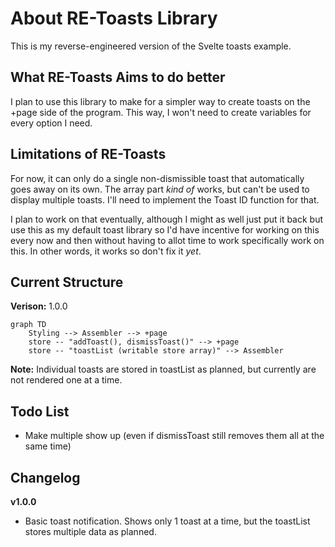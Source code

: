 # About RE-Toasts Library
This is my reverse-engineered version of the Svelte toasts example.

## What RE-Toasts Aims to do better
I plan to use this library to make for a simpler way to create toasts on the +page side of the program. This way, I won't need to create variables for every option I need.

## Limitations of RE-Toasts
For now, it can only do a single non-dismissible toast that automatically goes away on its own. The array part *kind of* works, but can't be used to display multiple toasts. I'll need to implement the Toast ID function for that.

I plan to work on that eventually, although I might as well just put it back but use this as my default toast library so I'd have incentive for working on this every now and then without having to allot time to work specifically work on this. In other words, it works so don't fix it *yet*.

## Current Structure
**Verison:** 1.0.0
```mermaid
graph TD
    Styling --> Assembler --> +page
    store -- "addToast(), dismissToast()" --> +page
    store -- "toastList (writable store array)" --> Assembler
```
**Note:** Individual toasts are stored in toastList as planned, but currently are not rendered one at a time.

## Todo List
- Make multiple show up (even if dismissToast still removes them all at the same time)

## Changelog
**v1.0.0**
- Basic toast notification. Shows only 1 toast at a time, but the toastList stores multiple data as planned.